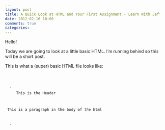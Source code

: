 ```yaml
---
layout: post
title: A Quick Look at HTML and Your First Assignment - Learn With Jeff
date: 2012-02-16 10:00
comments: true
categories:
---
```


Hello!

Today we are going to look at a little basic HTML. I’m running behind so this will be a short post.

This is what a (super) basic HTML file looks like:

 

<pre><code>
  `<html>
    <head> This is the Header </head>
    <body>
      <p> This is a paragraph in the body of the html</p>
    </body>
  </html>`
</pre></code>

